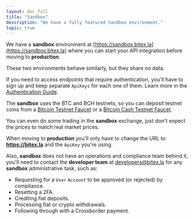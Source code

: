 ```yaml
---
layout: doc_full
title: "Sandbox"
description: "We have a fully featured Sandbox environment."
topic: true
---
```

We have a **sandbox** environment at [https://sandbox.bitex.la](https://sandbox.bitex.la)
where you can start your API integration before moving to **production**.

These two environments behave similarly, but they share no data.

If you need to access endpoints that require authentication, you'll have to
sign up and keep separate `ApiKeys` for each one of them.
Learn more in the [Authentication Guide](/docs/authentication/README).

The **sandbox** uses the BTC and BCH testnets, so you can deposit testnet coins from a
[Bitcoin Testnet Faucet](https://coinfaucet.eu/en/btc-testnet/) or a 
[Bitcoin Cash Testnet Faucet](https://developer.bitcoin.com/faucets/bch/).

You can even do some trading in the **sandbox** exchange, just don't expect the prices to match real market prices.

When moving to **production** you'll only have to change the URL to **https://bitex.la** and
the `ApiKey` you're using.

Also, **sandbox** does not have an operations and compliance team behind it, 
you'll need to contact the **developer team** at [developers@bitex.la](mailto:developers@bitex.la)
for any **sandbox** administrative task, such as:
- Requesting for a `User` `Account` to be approved (or rejected) by compliance.
- Resetting a 2FA.
- Crediting fiat deposits.
- Processing fiat or crypto withdrawals.
- Following through with a Crossborder payment.

